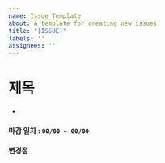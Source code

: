```yaml
---
name: Issue Template
about: A template for creating new issues
title: "[ISSUE]"
labels: ''
assignees: ''
---
```


# 제목
-  

#### 마감 일자 : `00/00 ~ 00/00`

#### 변경점
